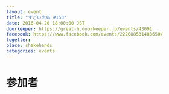 ```yaml
---
layout: event
title: "すごい広島 #153"
date: 2016-04-20 18:00:00 JST
doorkeeper: https://great-h.doorkeeper.jp/events/43091
facebook: https://www.facebook.com/events/222088531483650/
togetter:
place: shakehands
categories: events
---
```


# 参加者
